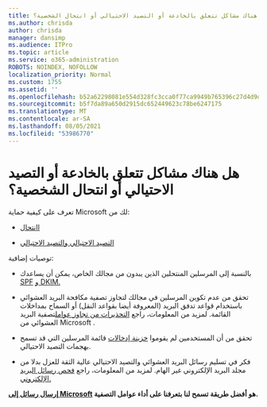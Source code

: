 ```yaml
---
title: هل هناك مشاكل تتعلق بالخادعة أو التصيد الاحتيالي أو انتحال الشخصية؟
ms.author: chrisda
author: chrisda
manager: dansimp
ms.audience: ITPro
ms.topic: article
ms.service: o365-administration
ROBOTS: NOINDEX, NOFOLLOW
localization_priority: Normal
ms.custom: 1755
ms.assetid: ''
ms.openlocfilehash: b52a62298081e554d328fc3cca0f77ca9949b765396c27d4d9da247f411d6d2c
ms.sourcegitcommit: b5f7da89a650d2915dc652449623c78be6247175
ms.translationtype: MT
ms.contentlocale: ar-SA
ms.lasthandoff: 08/05/2021
ms.locfileid: "53986770"
---
```

# <a name="issues-with-spoofing-phishing-or-impersonation"></a>هل هناك مشاكل تتعلق بالخادعة أو التصيد الاحتيالي أو انتحال الشخصية؟

تعرف على كيفية حماية Microsoft لك من:

- [اانتحال](https://docs.microsoft.com/microsoft-365/security/office-365-security/anti-spoofing-protection)

- [التصيد الاحتيالي والتصيد الاحتيالي](https://docs.microsoft.com/microsoft-365/security/office-365-security/atp-anti-phishing)

توصيات إضافية:

- بالنسبة إلى المرسلين المنتحلين الذين يبدون من مجالك الخاص، يمكن أن يساعدك [SPF](https://docs.microsoft.com/microsoft-365/security/office-365-security/set-up-spf-in-office-365-to-help-prevent-spoofing) [و DKIM.](https://docs.microsoft.com/microsoft-365/security/office-365-security/use-dkim-to-validate-outbound-email)

- تحقق من عدم تكوين المرسلين في مجالك لتجاوز تصفية مكافحة البريد العشوائي باستخدام قواعد تدفق البريد (المعروفة أيضا بقواعد النقل) أو السماح بمداخلات القائمة. لمزيد من المعلومات، راجع [التحذيرات من تجاوز عوامل](https://docs.microsoft.com/exchange/troubleshoot/antispam/cautions-against-bypassing-spam-filters)تصفية البريد العشوائي من Microsoft .

- تحقق من أن المستخدمين لم يقوموا [خزينة إدخالات](https://support.office.com/article/BE1BAEA0-BEAB-4A30-B968-9004332336CE) قائمة المرسلين التي قد تسمح بهجمات التصيد الاحتيالي.

- فكر في تسليم رسائل البريد العشوائي والتصيد الاحتيالي عالية الثقة للعزل بدلا من مجلد البريد الإلكتروني غير الهام. لمزيد من المعلومات، راجع [فحص رسائل البريد الإلكتروني.](https://docs.microsoft.com/microsoft-365/security/office-365-security/quarantine-email-messages)

**[إرسال رسائل إلى Microsoft](https://support.office.com/article/b5caa9f1-cdf3-4443-af8c-ff724ea719d2) هو أفضل طريقة تسمح لنا بتعرفنا على أداء عوامل التصفية.**
